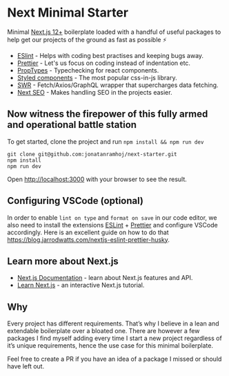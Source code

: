 # Next Minimal Starter

Minimal [Next.js 12+](https://nextjs.org/) boilerplate loaded with a handful of useful packages to help get our projects of the ground as fast as possible ⚡️

- [ESlint](https://eslint.org/) - Helps with coding best practises and keeping bugs away.
- [Prettier](https://prettier.io/) - Let's us focus on coding instead of indentation etc.
- [PropTypes](https://reactjs.org/docs/typechecking-with-proptypes.html) - Typechecking for react components.
- [Styled components](https://styled-components.com/) - The most popular css-in-js library.
- [SWR](https://swr.vercel.app/) - Fetch/Axios/GraphQL wrapper that supercharges data fetching.
- [Next SEO](https://github.com/garmeeh/next-seo) - Makes handling SEO in the projects easier.

## Now witness the firepower of this fully armed and operational battle station

To get started, clone the project and run `npm install && npm run dev`

```
git clone git@github.com:jonatanramhoj/next-starter.git
npm install
npm run dev
```

Open [http://localhost:3000](http://localhost:3000) with your browser to see the result.

## Configuring VSCode (optional)

In order to enable `lint on type` and `format on save` in our code editor, we also need to install the extensions [ESLint](https://marketplace.visualstudio.com/items?itemName=dbaeumer.vscode-eslint) + [Prettier](https://marketplace.visualstudio.com/items?itemName=esbenp.prettier-vscode) and configure VSCode accordingly. Here is an excellent guide on how to do that https://blog.jarrodwatts.com/nextjs-eslint-prettier-husky.

## Learn more about Next.js

- [Next.js Documentation](https://nextjs.org/docs) - learn about Next.js features and API.
- [Learn Next.js](https://nextjs.org/learn) - an interactive Next.js tutorial.

## Why

Every project has different requirements. That’s why I believe in a
lean and extendable boilerplate over a bloated one. There are
however a few packages I find myself adding every time I start a new
project regardless of it’s unique requirements, hence the use case
for this minimal boilerplate.

Feel free to create a PR if you have an idea of a package I missed or should have left out.
